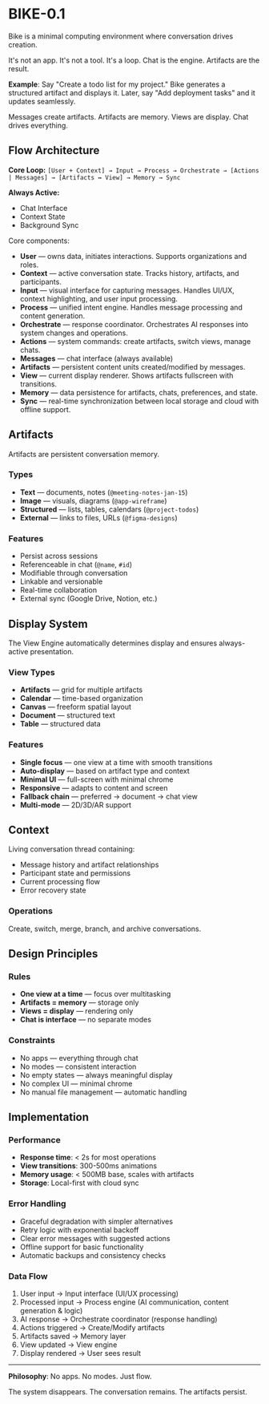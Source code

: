 # BIKE-0.1

Bike is a minimal computing environment where conversation drives creation.

It's not an app. It's not a tool. It's a loop. Chat is the engine. Artifacts are the result.

**Example**: Say "Create a todo list for my project." Bike generates a structured artifact and displays it. Later, say "Add deployment tasks" and it updates seamlessly.

Messages create artifacts. Artifacts are memory. Views are display. Chat drives everything.

## Flow Architecture

**Core Loop:**
`[User + Context] → Input → Process → Orchestrate → [Actions | Messages] → [Artifacts ↔ View] → Memory → Sync`

**Always Active:**
- Chat Interface
- Context State  
- Background Sync

Core components:
* **User** — owns data, initiates interactions. Supports organizations and roles.
* **Context** — active conversation state. Tracks history, artifacts, and participants.
* **Input** — visual interface for capturing messages. Handles UI/UX, context highlighting, and user input processing.
* **Process** — unified intent engine. Handles message processing and content generation.
* **Orchestrate** — response coordinator. Orchestrates AI responses into system changes and operations.
* **Actions** — system commands: create artifacts, switch views, manage chats.
* **Messages** — chat interface (always available)
* **Artifacts** — persistent content units created/modified by messages.
* **View** — current display renderer. Shows artifacts fullscreen with transitions.
* **Memory** — data persistence for artifacts, chats, preferences, and state.
* **Sync** — real-time synchronization between local storage and cloud with offline support.

## Artifacts

Artifacts are persistent conversation memory.

### Types

* **Text** — documents, notes (`@meeting-notes-jan-15`)
* **Image** — visuals, diagrams (`@app-wireframe`)
* **Structured** — lists, tables, calendars (`@project-todos`)  
* **External** — links to files, URLs (`@figma-designs`)

### Features
* Persist across sessions
* Referenceable in chat (`@name`, `#id`)
* Modifiable through conversation
* Linkable and versionable
* Real-time collaboration
* External sync (Google Drive, Notion, etc.)

## Display System

The View Engine automatically determines display and ensures always-active presentation.

### View Types
* **Artifacts** — grid for multiple artifacts
* **Calendar** — time-based organization
* **Canvas** — freeform spatial layout
* **Document** — structured text
* **Table** — structured data

### Features
* **Single focus** — one view at a time with smooth transitions
* **Auto-display** — based on artifact type and context
* **Minimal UI** — full-screen with minimal chrome
* **Responsive** — adapts to content and screen
* **Fallback chain** — preferred → document → chat view
* **Multi-mode** — 2D/3D/AR support

## Context

Living conversation thread containing:

* Message history and artifact relationships
* Participant state and permissions  
* Current processing flow
* Error recovery state

### Operations
Create, switch, merge, branch, and archive conversations.

## Design Principles

### Rules
* **One view at a time** — focus over multitasking
* **Artifacts = memory** — storage only
* **Views = display** — rendering only
* **Chat is interface** — no separate modes

### Constraints
* No apps — everything through chat
* No modes — consistent interaction
* No empty states — always meaningful display
* No complex UI — minimal chrome
* No manual file management — automatic handling

## Implementation

### Performance
* **Response time**: < 2s for most operations
* **View transitions**: 300-500ms animations
* **Memory usage**: < 500MB base, scales with artifacts
* **Storage**: Local-first with cloud sync

### Error Handling
* Graceful degradation with simpler alternatives
* Retry logic with exponential backoff
* Clear error messages with suggested actions
* Offline support for basic functionality
* Automatic backups and consistency checks

### Data Flow
1. User input → Input interface (UI/UX processing)
2. Processed input → Process engine (AI communication, content generation & logic)
3. AI response → Orchestrate coordinator (response handling)
4. Actions triggered → Create/Modify artifacts
5. Artifacts saved → Memory layer
6. View updated → View engine
7. Display rendered → User sees result

---

**Philosophy**: No apps. No modes. Just flow.

The system disappears. The conversation remains. The artifacts persist.